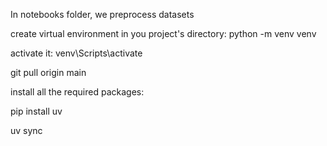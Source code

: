 In notebooks folder, we preprocess datasets

create virtual environment in you project's directory:
python -m venv venv

activate it:
venv\Scripts\activate

git pull origin main

install all the required packages:

pip install uv

uv sync

